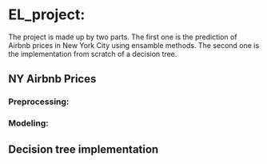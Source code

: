 # EL_project: 
The project is made up by two parts. The first one is the prediction of Airbnb prices in New York City using ensamble methods.
The second one is the implementation from scratch of a decision tree. 

## NY Airbnb Prices 

### Preprocessing:

### Modeling:


## Decision tree implementation
